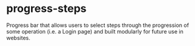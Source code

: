 # progress-steps
Progress bar that allows users to select steps through the progression of some operation (i.e. a Login page) and built modularly for future use in websites.
